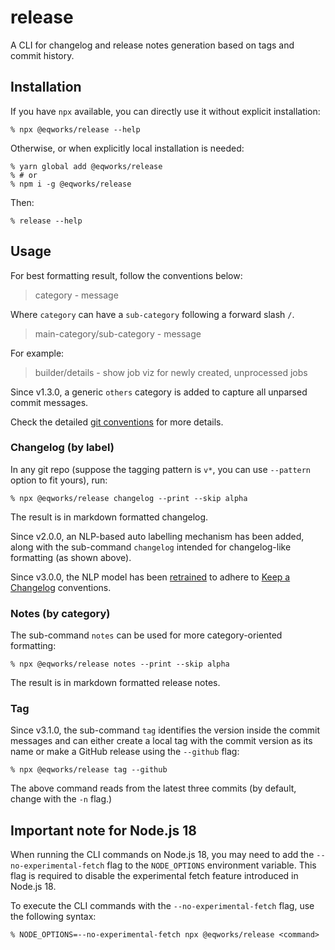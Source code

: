 # release

A CLI for changelog and release notes generation based on tags and commit history.

## Installation

If you have `npx` available, you can directly use it without explicit installation:

```shell
% npx @eqworks/release --help
```

Otherwise, or when explicitly local installation is needed:

```shell
% yarn global add @eqworks/release
% # or
% npm i -g @eqworks/release
```

Then:

```shell
% release --help
```

## Usage

For best formatting result, follow the conventions below:

> category - message

Where `category` can have a `sub-category` following a forward slash `/`.

> main-category/sub-category - message

For example:

> builder/details - show job viz for newly created, unprocessed jobs

Since v1.3.0, a generic `others` category is added to capture all unparsed commit messages.

Check the detailed [git conventions](https://github.com/EQWorks/common/blob/main/git.md) for more details.

### Changelog (by label)

In any git repo (suppose the tagging pattern is `v*`, you can use `--pattern` option to fit yours), run:

```shell
% npx @eqworks/release changelog --print --skip alpha
```

The result is in markdown formatted changelog.

Since v2.0.0, an NLP-based auto labelling mechanism has been added, along with the sub-command `changelog` intended for changelog-like formatting (as shown above).

Since v3.0.0, the NLP model has been [retrained](https://github.com/EQWorks/release/pull/20) to adhere to [Keep a Changelog](https://keepachangelog.com/en/1.0.0/) conventions.

### Notes (by category)

The sub-command `notes` can be used for more category-oriented formatting:

```shell
% npx @eqworks/release notes --print --skip alpha
```

The result is in markdown formatted release notes.

### Tag

Since v3.1.0, the sub-command `tag` identifies the version inside the commit messages and can either create a local tag with the commit version as its name or make a GitHub release using the `--github` flag:

```shell
% npx @eqworks/release tag --github
```

The above command reads from the latest three commits (by default, change with the `-n` flag.)

## Important note for Node.js 18

When running the CLI commands on Node.js 18, you may need to add the `--no-experimental-fetch` flag to the `NODE_OPTIONS` environment variable. This flag is required to disable the experimental fetch feature introduced in Node.js 18.

To execute the CLI commands with the `--no-experimental-fetch` flag, use the following syntax:

```shell
% NODE_OPTIONS=--no-experimental-fetch npx @eqworks/release <command>